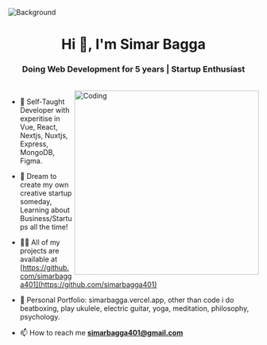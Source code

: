 ![Background](https://github.com/rxhul18/rxhul18/assets/99045557/18b4c261-0a1f-46ed-ac3d-8a9ca36f8f97)
<h1 align="center">Hi 👋, I'm Simar Bagga</h1>
<h3 align="center">Doing Web Development for 5 years | Startup Enthusiast</h3>
<!-- <table align="center">
  <tr>
    <td>You are visitor</td>
    <td><img src="https://profile-counter.glitch.me/rxhul18/count.svg" alt="" /></td>
  </tr>
</table> -->
<br>
<img align="right" alt="Coding" width="371" src="https://valesh.dev/images/coder.gif">

- 🔭 Self-Taught Developer with experitise in Vue, React, Nextjs, Nuxtjs, Express, MongoDB, Figma.

- 🌱 Dream to create my own creative startup someday, Learning about Business/Startups all the time!

- 👨‍💻 All of my projects are available at [https://github.com/simarbagga401](https://github.com/simarbagga401)

- 💬 Personal Portfolio: simarbagga.vercel.app, other than code i do beatboxing, play ukulele, electric guitar, yoga, meditation, philosophy, psychology.

- 📫 How to reach me **<simarbagga401@gmail.com>**

<br>
